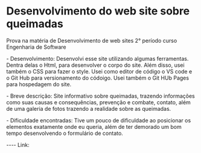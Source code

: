 <h1>Desenvolvimento do web site sobre queimadas</h1>
<p>Prova na matéria de Desenvolvimento de web sites 2° período curso Engenharia de Software</p>

<p>- Desenvolvimento: Desenvolvi esse site utilizando algumas ferramentas. Dentra delas o Html, para desenvolver o corpo do site. Além disso, usei também o CSS para fazer o style. 
Usei como editor de código o VS code e o Git Hub para versionamento do códoigo.
Usei também o Git HUb Pages para hospedagem do site. </p>

<p>- Breve descrição: Site informativo sobre queimadas, trazendo informações como suas causas e consequências, prevenção e combate, contato, além de uma galeria de fotos trazendo a realidade sobre as queimadas.</p>

<p>- Dificuldade encontradas: Tive um pouco de dificuldade ao posicionar os elementos exatamente onde eu queria, além de ter demorado um bom tempo desenvolvendo o formulário de contato. </p>

<p>---- Link: </p>
